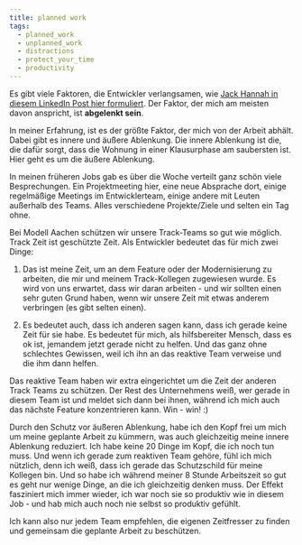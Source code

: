```yaml
---
title: planned work
tags:
  - planned_work
  - unplanned_work
  - distractions
  - protect_your_time
  - productivity
---
```


Es gibt viele Faktoren, die Entwickler verlangsamen, wie [Jack Hannah in diesem LinkedIn Post hier formuliert](https://www.linkedin.com/feed/update/urn:li:activity:7216499862798827522/). Der Faktor, der mich am meisten davon anspricht, ist **abgelenkt sein**. 

In meiner Erfahrung, ist es der größte Faktor, der mich von der Arbeit abhält. Dabei gibt es innere und äußere Ablenkung. Die innere Ablenkung ist die, die dafür sorgt, dass die Wohnung in einer Klausurphase am saubersten ist. Hier geht es um die äußere Ablenkung.

In meinen früheren Jobs gab es über die Woche verteilt ganz schön viele Besprechungen. Ein Projektmeeting hier, eine neue Absprache dort, einige regelmäßige Meetings im Entwicklerteam, einige andere mit Leuten außerhalb des Teams. Alles verschiedene Projekte/Ziele und selten ein Tag ohne.  
  
Bei Modell Aachen schützen wir unsere Track-Teams so gut wie möglich. Track Zeit ist geschützte Zeit. Als Entwickler bedeutet das für mich zwei Dinge:  
  
1) Das ist meine Zeit, um an dem Feature oder der Modernisierung zu arbeiten, die mir und meinem Track-Kollegen zugewiesen wurde. Es wird von uns erwartet, dass wir daran arbeiten - und wir sollten einen sehr guten Grund haben, wenn wir unsere Zeit mit etwas anderem verbringen (es gibt selten einen).  
  
2) Es bedeutet auch, dass ich anderen sagen kann, dass ich gerade keine Zeit für sie habe. Es bedeutet für mich, als hilfsbereiter Mensch, dass es ok ist, jemandem jetzt gerade nicht zu helfen. Und das ganz ohne schlechtes Gewissen, weil ich ihn an das reaktive Team verweise und die ihm dann helfen. 

Das reaktive Team haben wir extra eingerichtet um die Zeit der anderen Track Teams zu schützen. Der Rest des Unternehmens weiß, wer gerade in diesem Team ist und meldet sich dann bei ihnen, während ich mich auch das nächste Feature konzentrieren kann. Win - win! :)  

Durch den Schutz vor äußeren Ablenkung, habe ich den Kopf frei um mich um meine geplante Arbeit zu kümmern, was auch gleichzeitig meine innere Ablenkung reduziert. Ich habe keine 20 Dinge im Kopf, die ich noch tun muss. Und wenn ich gerade zum reaktiven Team gehöre, fühl ich mich nützlich, denn ich weiß, dass ich gerade das Schutzschild für meine Kollegen bin. Und so habe ich während meiner 8 Stunde Arbeitszeit so gut es geht nur wenige Dinge, an die ich gleichzeitig denken muss. Der Effekt fasziniert mich immer wieder, ich war noch sie so produktiv wie in diesem Job - und hab mich auch noch nie selbst so produktiv gefühlt.

Ich kann also nur jedem Team empfehlen, die eigenen Zeitfresser zu finden und gemeinsam die geplante Arbeit zu beschützen.
